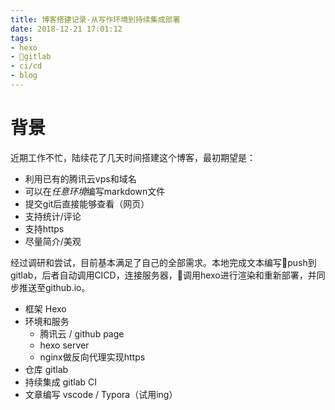 ```yaml
---
title: 博客搭建记录-从写作环境到持续集成部署
date: 2018-12-21 17:01:12
tags: 
- hexo
- gitlab
- ci/cd
- blog
---
```


# 背景
近期工作不忙，陆续花了几天时间搭建这个博客，最初期望是：
- 利用已有的腾讯云vps和域名
- 可以在*任意环境*编写markdown文件
- 提交git后直接能够查看（网页）
- 支持统计/评论
- 支持https
- 尽量简介/美观

经过调研和尝试，目前基本满足了自己的全部需求。本地完成文本编写push到gitlab，后者自动调用CICD，连接服务器，调用hexo进行渲染和重新部署，并同步推送至github.io。

- 框架 Hexo 
- 环境和服务 
  - 腾讯云 / github page
  - hexo server
  - nginx做反向代理实现https
- 仓库 gitlab
- 持续集成 gitlab CI
- 文章编写 vscode / Typora（试用ing）

